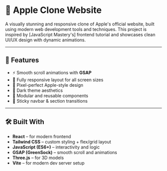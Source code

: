 # 🍎 Apple Clone Website

A visually stunning and responsive clone of Apple's official website, built using modern web development tools and techniques. This project is inspired by [JavaScript Mastery's] frontend tutorial and showcases clean UI/UX design with dynamic animations.

---

## 🚀 Features

- ⚡ Smooth scroll animations with **GSAP**
- 📱 Fully responsive layout for all screen sizes
- 🎨 Pixel-perfect Apple-style design
- 🌙 Dark theme aesthetics
- 🧩 Modular and reusable components
- 🧭 Sticky navbar & section transitions

---

## 🛠️ Built With

- **React** – for modern frontend 
- **Tailwind CSS** – custom styling + flex/grid layout  
- **JavaScript (ES6+)** – interactivity and logic  
- **GSAP (GreenSock)** – smooth scroll and animations  
- **Three.js** – for 3D models 
- **Vite** – for modern dev server setup

